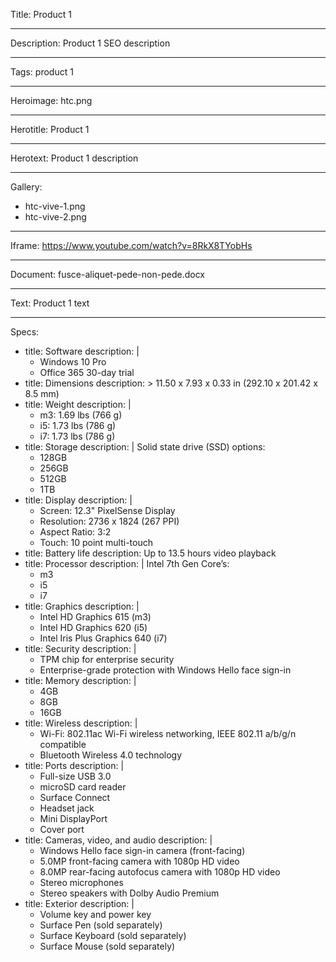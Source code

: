 Title: Product 1

----

Description: Product 1 SEO description

----

Tags: product 1

----

Heroimage: htc.png

----

Herotitle: Product 1

----

Herotext: Product 1 description

----

Gallery: 

- htc-vive-1.png
- htc-vive-2.png

----

Iframe: https://www.youtube.com/watch?v=8RkX8TYobHs

----

Document: fusce-aliquet-pede-non-pede.docx

----

Text: Product 1 text

----

Specs: 

- 
  title: Software
  description: |
    - Windows 10 Pro
    - Office 365 30-day trial
- 
  title: Dimensions
  description: >
    11.50 x 7.93 x 0.33 in (292.10 x 201.42
    x 8.5 mm)
- 
  title: Weight
  description: |
    - m3: 1.69 lbs (766 g)
    - i5: 1.73 lbs (786 g)
    - i7: 1.73 lbs (786 g)
- 
  title: Storage
  description: |
    Solid state drive (SSD) options:
    - 128GB
    - 256GB
    - 512GB
    - 1TB
- 
  title: Display
  description: |
    - Screen: 12.3" PixelSense Display
    - Resolution: 2736 x 1824 (267 PPI)
    - Aspect Ratio: 3:2
    - Touch: 10 point multi-touch
- 
  title: Battery life
  description: Up to 13.5 hours video playback
- 
  title: Processor
  description: |
    Intel 7th Gen Core’s:
    - m3
    - i5
    - i7
- 
  title: Graphics
  description: |
    - Intel HD Graphics 615 (m3)
    - Intel HD Graphics 620 (i5)
    - Intel Iris Plus Graphics 640 (i7)
- 
  title: Security
  description: |
    - TPM chip for enterprise security
    - Enterprise-grade protection with Windows Hello face sign-in
- 
  title: Memory
  description: |
    - 4GB
    - 8GB
    - 16GB
- 
  title: Wireless
  description: |
    - Wi-Fi: 802.11ac Wi-Fi wireless networking, IEEE 802.11 a/b/g/n compatible
    - Bluetooth Wireless 4.0 technology
- 
  title: Ports
  description: |
    - Full-size USB 3.0
    - microSD card reader
    - Surface Connect
    - Headset jack
    - Mini DisplayPort
    - Cover port
- 
  title: Cameras, video, and audio
  description: |
    - Windows Hello face sign-in camera (front-facing)
    - 5.0MP front-facing camera with 1080p HD video
    - 8.0MP rear-facing autofocus camera with 1080p HD video
    - Stereo microphones
    - Stereo speakers with Dolby Audio Premium
- 
  title: Exterior
  description: |
    - Volume key and power key
    - Surface Pen (sold separately)
    - Surface Keyboard (sold separately)
    - Surface Mouse (sold separately)